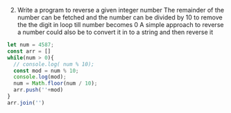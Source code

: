 2. Write a program to reverse a given integer number
The remainder of the number can be fetched and the number can be divided by 10 to remove the the digit in loop till number becomes 0
A simple approach to reverse a number could also be to convert it in to a string and then reverse it
```js
let num = 4587;
const arr = []
while(num > 0){
  // console.log( num % 10);
  const mod = num % 10;
  console.log(mod);
  num = Math.floor(num / 10);
  arr.push(''+mod)
}
arr.join('')
```

